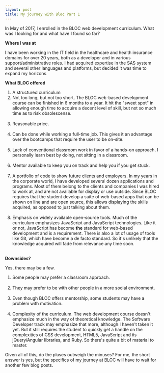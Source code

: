```yaml
---
layout: post
title: My journey with Bloc Part 1
---
```


In May of 2017, I enrolled in the BLOC web development curriculum. What was I looking for and what have I found so far?

<strong>Where I was at</strong>

I have been working in the IT field in the healthcare and health insurance domains for over 20 years, both as a developer
and in various support/administrative roles. I had acquired expertise in the SAS system and several other languages and
platforms, but decided it was time to expand my horizons. 

<strong>What BLOC offered</strong>

<ol>
<li>A structured curriculum</li>

<li>
Not too long, but not too short. The BLOC web-based development course can be finished in 6 months to a year. It hit the "sweet spot" in allowing enough time to acquire a decent level of skill, but not so much time as to risk obsolescense.
</li><br />
<li>
Reasonable price.
</li><br />

<li>
Can be done while working a full-time job. This gives it an advantage over the bootcamps that require the user to be on-site.
</li><br />

<li>
Lack of conventional classroom work in favor of a hands-on approach. I personally learn best by doing, not sitting in a classroom.
</li><br />

<li>
Mentor available to keep you on track and help you if you get stuck. 
</li><br />

<li>
A portfolio of code to show future clients and employers. In my years in the corporate world, I have developed several dozen applications and programs. Most of them belong to the clients and companies I was hired to work at, and are not available for display or use outside. Since BLOC requires that the student develop a suite of web-based apps that can be shown on line and are open source, this allows displaying the skills acquired, as opposed to just talking about them. 
</li><br />

<li>
Emphasis on widely available open-source tools. Much of the curriculum emphasizes JavaScript and JavaScript technologies. Like it or not, JavaScript has become <strong>the</strong> standard for web-based development and is a requirement. There is also a lot of usage of tools like Git, which have become a de facto standard. So it's unlikely that the knowledge acquired will fade from relevance any time soon.
</li><br />
</ol>
<strong>Downsides?</strong>

Yes, there may be a few.

<ol>
<li>
Some people may prefer a classroom approach.
</li><br />

<li>
They may prefer to be with other people in a more social environment.
</li><br />

<li>
Even though BLOC offers mentorship, some students may have a problem with motivation.
</li><br /> 

<li>
Complexity of the curriculum. The web development course doesn't emphasize much in the way of theoretical knowledge. The Software Developer track may emphasize that more, although I haven't taken it yet. But it still requires the student to quickly get a handle on the complexities of CSS development, HTML5, JavaScript and its jQuery/Angular libraries, and Ruby. So there's quite a bit of material to master. 
</li>
</ol>

Given all of this, do the pluses outweigh the minuses? For me, the short answer is yes, but the specifics of my journey at BLOC will have to wait
for another few blog posts. 
